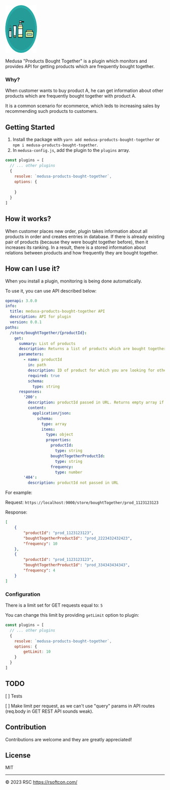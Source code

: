 <img src='https://raw.githubusercontent.com/RSC-Labs/medusa-products-bought-together/main/docs/icon_1280.png' width='100' height='150' alt='Medusa products bought together icon'>

Medusa "Products Bought Together" is a plugin which monitors and provides API for getting products which are frequently bought together.

### Why?

When customer wants to buy product A, he can get information about other products which are frequently bought together with product A.

It is a common scenario for ecommerce, which leds to increasing sales by recommending such products to customers.

## Getting Started

1. Install the package with `yarn add medusa-products-bought-together` or `npm i medusa-products-bought-together`.
2. In `medusa-config.js`, add the plugin to the `plugins` array.

```js
const plugins = [
  // ... other plugins
  {
    resolve: `medusa-products-bought-together`,
    options: {
      
    }
  }
]
```
## How it works?

When customer places new order, plugin takes information about all products in order and creates entries in database. If there is already existing pair of products (because they were bought together before), then it increases its ranking. In a result, there is a stored information about relations between products and how frequently they are bought together.

## How can I use it?

When you install a plugin, monitoring is being done automatically.

To use it, you can use API described below:

```yaml
openapi: 3.0.0
info:
  title: medusa-products-bought-together API
  description: API for plugin
  version: 0.0.1
paths:
  /store/boughtTogether/{productId}:
    get:
      summary: List of products
      description: Returns a list of products which are bought together with {productId}
      parameters:
        - name: productId
          in: path
          description: ID of product for which you are looking for other products
          required: true
          schema:
            type: string
      responses:
        '200':
          description: productId passed in URL. Returns empty array if cannot be found in database.
          content:
            application/json:
              schema: 
                type: array
                items:
                  type: object
                  properties:
                    productId:
                      type: string
                    boughtTogetherProductId:
                      type: string
                    frequency:
                      type: number
        '404':
          description: productId not passed in URL
```

For example:

Request:
```https://localhost:9000/store/boughtTogether/prod_1123123123```

Response:
```json
[
    {
        "productId": "prod_1123123123",
        "boughtTogetherProductId": "prod_2223432432423",
        "frequency": 10
    },
    {
        "productId": "prod_1123123123",
        "boughtTogetherProductId": "prod_334343434343",
        "frequency": 4
    }
]
```
### Configuration

There is a limit set for GET requests equal to: `5`

You can change this limit by providing `getLimit` option to plugin:

```js
const plugins = [
  // ... other plugins
  {
    resolve: `medusa-products-bought-together`,
    options: {
        getLimit: 10
    }
  }
]
```

## TODO

[ ] Tests

[ ] Make limit per request, as we can't use "query" params in API routes (req.body in GET REST API sounds weak).

## Contribution

Contributions are welcome and they are greatly appreciated!

## License

MIT

---

© 2023 RSC https://rsoftcon.com/